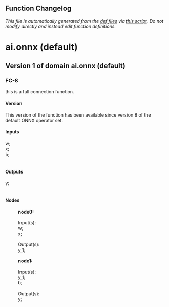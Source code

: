 ## Function Changelog
*This file is automatically generated from the
            [def files](/onnx/defs) via [this script](/onnx/defs/gen_doc.py).
            Do not modify directly and instead edit function definitions.*
# ai.onnx (default)
## Version 1 of domain ai.onnx (default)
### <a name="FC-8"></a>**FC-8**</a>

  this is a full connection function.

#### Version

This version of the function has been available since version 8 of the default ONNX operator set.

#### Inputs

<dl>
<dt>w; </dt>
<dt>x; </dt>
<dt>b; </dt>
<br/></dl>

#### Outputs

<dl>
<dt>y; </dt>
<br/></dl>

#### Nodes

<dl>
<dd><b>node0: </b></dd><br/><dd>Input(s):</dd><dd> w;</dd><dd> x;</dd><br/>
<dd>Output(s):</dd><dd> y_1;</dd><br/>
<dd><b>node1: </b></dd><br/><dd>Input(s):</dd><dd> y_1;</dd><dd> b;</dd><br/>
<dd>Output(s):</dd><dd> y;</dd><br/>
</dl>

